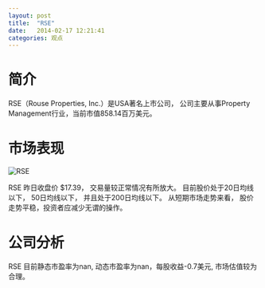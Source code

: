 ```yaml
---
layout: post
title:  "RSE"
date:   2014-02-17 12:21:41
categories: 观点
---
```


# 简介
RSE（Rouse Properties, Inc.）是USA著名上市公司，
公司主要从事Property Management行业，当前市值858.14百万美元。

# 市场表现

![RSE](http://finviz.com/chart.ashx?t=RSE&ty=c&ta=1&p=d&s=l)

RSE 昨日收盘价 $17.39，
交易量较正常情况有所放大。
目前股价处于20日均线以下，
50日均线以下，
并且处于200日均线以下。
从短期市场走势来看，
股价走势平稳，投资者应减少无谓的操作。

# 公司分析
RSE 目前静态市盈率为nan, 动态市盈率为nan，每股收益-0.7美元,
市场估值较为合理。
